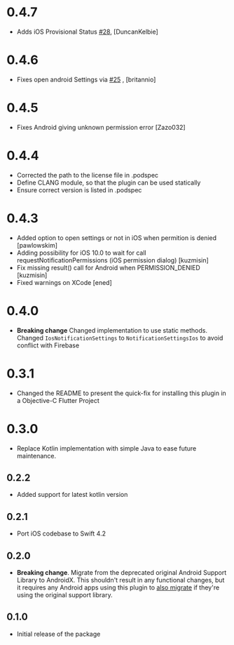# 0.4.7

* Adds iOS Provisional Status [#28](https://github.com/Vanethos/flutter_notification_permissions/pull/28), [DuncanKelbie]

# 0.4.6
* Fixes open android Settings via [#25](https://github.com/Vanethos/flutter_notification_permissions/pull/25) , [britannio]

# 0.4.5
* Fixes Android giving unknown permission error [Zazo032]

# 0.4.4
* Corrected the path to the license file in .podspec
* Define CLANG module, so that the plugin can be used statically
* Ensure correct version is listed in .podspec

# 0.4.3 
* Added option to open settings or not in iOS when permition is denied [pawlowskim]
* Adding possibility for iOS 10.0 to wait for call requestNotificationPermissions (iOS permission dialog) [kuzmisin]
* Fix missing result() call for Android when PERMISSION_DENIED [kuzmisin]
* Fixed warnings on XCode [ened]

# 0.4.0 
* **Breaking change** Changed implementation to use static methods. Changed `IosNotificationSettings` to `NotificationSettingsIos` to avoid conflict with Firebase

# 0.3.1
* Changed the README to present the quick-fix for installing this plugin in a Objective-C Flutter Project

# 0.3.0
* Replace Kotlin implementation with simple Java to ease future maintenance.

## 0.2.2
* Added support for latest kotlin version

## 0.2.1
* Port iOS codebase to Swift 4.2

## 0.2.0
* **Breaking change**. Migrate from the deprecated original Android Support Library to AndroidX. This shouldn't result in any functional changes, but it requires any Android apps using this plugin to [also migrate](https://developer.android.com/jetpack/androidx/migrate) if they're using the original support library.

## 0.1.0
* Initial release of the package

